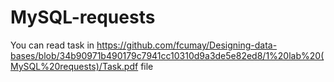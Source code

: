 # MySQL-requests
You can read task in https://github.com/fcumay/Designing-data-bases/blob/34b90971b490179c7941cc10310d9a3de5e82ed8/1%20lab%20(MySQL%20requests)/Task.pdf file

